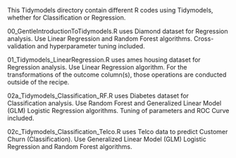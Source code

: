 This Tidymodels directory contain different R codes using Tidymodels, whether for Classification or Regression.

00_GentleIntroductionToTidymodels.R uses Diamond dataset for Regression analysis. Use Linear Regression and Random Forest algorithms. Cross-validation and hyperparameter tuning included.

01_Tidymodels_LinearRegression.R uses ames housing dataset for Regression analysis. Use Linear Regression algorithm. For the transformations of the outcome column(s), those operations are conducted outside of the recipe.

02a_Tidymodels_Classification_RF.R uses Diabetes dataset for Classification analysis. Use Random Forest and Generalized Linear Model (GLM) Logistic Regression algorithms. Tuning of parameters and ROC Curve included. 

02c_Tidymodels_Classification_Telco.R uses Telco data to predict Customer Churn (Classification). Use Generalized Linear Model (GLM) Logistic Regression and Random Forest algorithms.
